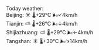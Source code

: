 Today weather:  
Beijing: ☀️   🌡️+29°C 🌬️↙4km/h  
Tianjin: ⛅️  🌡️+26°C 🌬️↓4km/h  
Shijiazhuang: ⛅️  🌡️+29°C 🌬️←4km/h  
Tangshan: ☀️   🌡️+30°C 🌬️↘14km/h  
